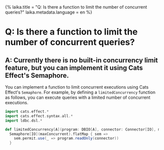 {%
laika.title = "Q: Is there a function to limit the number of concurrent queries?"
laika.metadata.language = en
%}

# Q: Is there a function to limit the number of concurrent queries?

## A: Currently there is no built-in concurrency limit feature, but you can implement it using Cats Effect's Semaphore.

You can implement a function to limit concurrent executions using Cats Effect's `Semaphore`. For example, by defining a `limitedConcurrency` function as follows, you can execute queries with a limited number of concurrent executions.

```scala 3
import cats.effect.*
import cats.effect.syntax.all.*
import ldbc.dsl.*

def limitedConcurrency[A](program: DBIO[A], connector: Connector[IO], maxConcurrent: Int): IO[A] =
  Semaphore[IO](maxConcurrent).flatMap { sem =>
    sem.permit.use(_ => program.readOnly(connector))
  }
```
